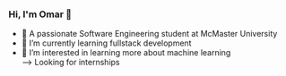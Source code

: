 ### Hi, I'm Omar  👋

- 🔭 A passionate Software Engineering student at McMaster University
- 🌱 I’m currently learning fullstack development
- 👯 I’m interested in learning more about machine learning
<br> --> Looking for internships
